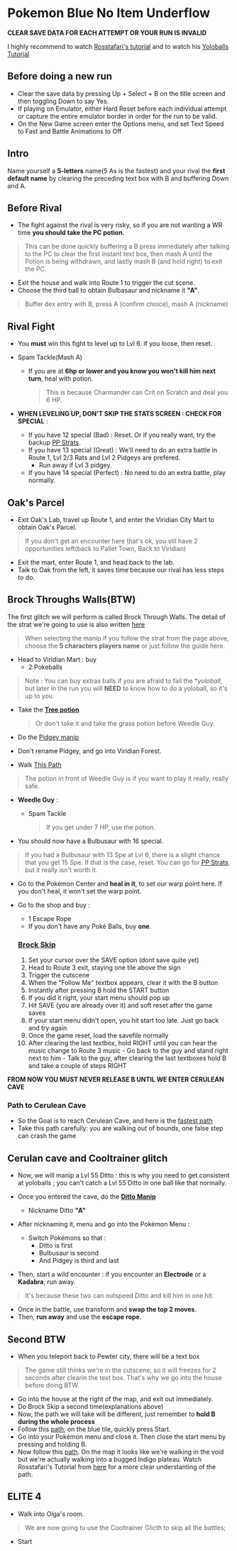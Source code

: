 # Pokemon Blue No Item Underflow
**CLEAR SAVE DATA FOR EACH ATTEMPT OR YOUR RUN IS INVALID**

I highly recommend to watch [Rosstafari's tutorial](https://www.youtube.com/watch?v=dmIru_VnLgI&t=2s)
and to watch his [Yoloballs Tutorial](https://www.youtube.com/watch?v=urs_pAuqwRQ&t=785s)

## Before doing a new run

- Clear the save data by pressing Up + Select + B on the title screen and then toggling Down to say Yes. 
- If playing on Emulator, either Hard Reset before each individual attempt or capture the entire emulator border in order for the run to be valid.
- On the New Game screen enter the Options menu, and set Text Speed to Fast and Battle Animations to Off

## Intro

Name yourself a **5-letters** name(5 As is the fastest) and your rival the **first default name** by clearing the preceding text box with B and buffering Down and A.

## Before Rival

- The fight against the rival is very risky, so if you are not wanting a WR time **you should take the PC potion**.
> This can be done quickly buffering a B press immediately after talking to the PC to clear the first instant text box, then mash A until the Potion is being withdrawn, and lastly mash B (and hold right) to exit the PC.
- Exit the house and walk into Route 1 to trigger the cut scene.
- Choose the third ball to obtain Bulbasaur and nickname it **"A"**. 
> Buffer dex entry with B, press A (confirm choice), mash A (nickname)

## Rival Fight

- You **must** win this fight to level up to Lvl 6. if you loose, then reset.
- Spam Tackle(Mash A)

  - If you are at **6hp or lower and you know you won't kill him next turn**, heal with potion.

    > This is because Charmander can Crit on Scratch and deal you 6 HP.
- **WHEN LEVELING UP, DON'T SKIP THE STATS SCREEN : CHECK FOR SPECIAL** :

  - If you have 12 special (Bad) : Reset. Or if you really want, try the backup [PP Strats](https://pokemon-speedrunning.github.io/speedrun-routes/#/gen-1/red-blue/catext/reverse-badge-acquisition/resources/Brock-Through-Walls-Guide?id=pp-strat).
  - If you have 13 special (Great) : We'll need to do an extra battle in Route 1, Lvl 2/3 Rats and Lvl 2 Pidgeys are prefered.
    - Run away if Lvl 3 pidgey.
  - If you have 14 special (Perfect) : No need to do an extra battle, play normally.
 
 ## Oak's Parcel
- Exit Oak's Lab, travel up Route 1, and enter the Viridian City Mart to obtain Oak's Parcel.
> If you don't get an encounter here that's ok, you stil have 2 opportunities left(back to Pallet Town, Back to Viridian)
- Exit the mart, enter Route 1, and head back to the lab.
- Talk to Oak from the left, it saves time because our rival has less steps to do.

## Brock Throughs Walls(BTW)

The first glitch we will perform is called Brock Through Walls.
The detail of the strat we're going to use is also written [here](https://pokemon-speedrunning.github.io/speedrun-routes/#/gen-1/red-blue/catext/reverse-badge-acquisition/resources/Brock-Through-Walls-Guide?id=without-bulbasaur-manipulation)
> When selecting the manip if you follow the strat from the page above, choose the **5 characters players name** or just follow the guide here.

- Head to Viridian Mart : buy
  - 2 Pokeballs
 > Note : You can buy extras balls if you are afraid to fail the **yoloball*, but later in the run you will **NEED** to know how to do a yoloball, so it's up to you.
- Take the [**Tree potion**](https://gunnermaniac.com/pokeworld?map=1#54/166)
  > Or don't take it and take the grass potion before Weedle Guy.

- Do the [Pidgey manip](https://youtu.be/Ua0ZyWffYpU)
- Don't rename Pidgey, and go into Viridian Forest.
- Walk [This Path](https://gunnermaniac.com/pokeworld?map=51#17/47/UUUURURRRRRRRRUUUUUUUULUURRUUUUUUUUUUUULLUUUUUUUURUUULLLLLLLLDDDDDDDLLLLLUUUUUUUUUUUUULLLLLLDDDDDDDDDDDDDDDDDDDLLLLLLUUUA)
> The potion in front of Weedle Guy is if you want to play it really, really safe.

- **Weedle Guy** :

  - Spam Tackle

    > If you get under 7 HP, use the potion.

- You should now have a Bulbusaur with 16 special.
> If you had a Bulbusaur with 13 Spe at Lvl 6, there is a slight chance that you get 15 Spe. If that is the case, reset. You can go for [PP Strats](https://pokemon-speedrunning.github.io/speedrun-routes/#/gen-1/red-blue/catext/reverse-badge-acquisition/resources/Brock-Through-Walls-Guide?id=pp-strat), but it really isn't worth it.

- Go to the Pokémon Center and **heal in it**, to set our warp point here. If you don't heal, it won't set the warp point.
- Go to the shop and buy :
  - 1 Escape Rope
  - If you don't have any Poké Balls, buy **one**.

  ### [**Brock Skip**](https://pokemon-speedrunning.github.io/speedrun-routes/#/gen-1/red-blue/catext/reverse-badge-acquisition/resources/Brock-Through-Walls-Guide?id=brock-skip-1)

     1. Set your cursor over the SAVE option (dont save quite yet)
     2. Head to Route 3 exit, staying one tile above the sign
     3. Trigger the cutscene
     4. When the "Follow Me" textbox appears, clear it with the B button
     5. Instantly after pressing B hold the START button
     6. If you did it right, your start menu should pop up
     7. Hit SAVE (you are already over it) and soft reset after the game saves
     8. If your start menu didn't open, you hit start too late. Just go back and try again
     9. Once the game reset, load the savefile normally
     10. After clearing the last textbox, hold RIGHT until you can hear the music change to Route 3 music
      - Go back to the guy and stand right next to him
      - Talk to the guy, after clearing the last textboxes hold B and take a couple of steps RIGHT

**FROM NOW YOU MUST NEVER RELEASE B UNTIL WE ENTER CERULEAN CAVE**

 ### Path to Cerulean Cave
  - So the Goal is to reach Cerulean Cave, and here is the [fastest path](https://www.youtube.com/watch?v=7jT0nZStQNU)
  - Take this path carefully: you are walking out of bounds, one false step can crash the game
 
## Cerulan cave and Cooltrainer glitch

- Now, we will manip a Lvl 55 Ditto : this is why you need to get consistent at yoloballs ; you can't catch a Lvl 55 Ditto in one ball like that normally.
- Once you entered the cave, do the **[Ditto Manip](https://www.youtube.com/watch?v=aIE01IgqhFw)**
  - Nickname Ditto **"A"**
- After nicknaming it, menu and go into the Pokémon Menu :
  - Switch Pokémons so that :
    - Ditto is first
    - Bulbusaur is second
    - And Pidgey is third and last
   
- Then, start a wild encounter : if you encounter an **Electrode** or a **Kadabra**, run away.

> It's because these two can outspeed Ditto and kill him in one hit.
- Once in the battle, use transform and **swap the top 2 moves**.
- Then, **run away** and use the **escape rope**. 

## Second BTW
  - When you teleport back to Pewter city, there will be a text box
  > The game still thinks we're in the cutscene, so it will freezes for 2 seconds after clearin the text box. That's why we go into the house before doing BTW.
  - Go into the house at the right of the map, and exit out immediately.
  - Do Brock Skip a second time(explanations above)
  - Now, the path we will take will be different, just remember to **hold B during the whole process**
  - Follow this [path](https://gunnermaniac.com/pokeworld?map=1#76/70/LLLLLLLLLLLLDDDDDDDDDDDDDDDDDDDDDDDDDDDDDDDLLDDDDDDDDDDDDDDDDDDDDDDDDDDDDDDDDDDDDDDDDDDDDDDDDDDDDDDDDDDDDDDDDDDDDDDDDDDDDDDDDDDDDDDDDDDDDDDDDDDS), on the blue tile, quickly press Start.
  - Go into your Pokémon menu and close it. Then close the start menu by pressing and holding B.
  - Now follow this [path](https://gunnermaniac.com/pokeworld?map=1#62/199/UUUUUUUUUUUUUUUUUUULLLLLLLLLLLLLLUUUUUUULLLLLLLLLUUUUUUUUUUUUUUUUUUUUUUUUUUUUULLLLUUUUUUUUUUUUUUUUUUU). On the map it looks like we're walking in the void but we're actually walking into a bugged Indigo plateau. Watch Rosstafari's Tutorial from [here](https://www.youtube.com/watch?v=dmIru_VnLgI&t=3487s) for a more clear understanting of the path.

## ELITE 4

- Walk into Olga's room.
> We are now going tu use the Cooltrainer Glicth to skip all the battles;
- Start
    
